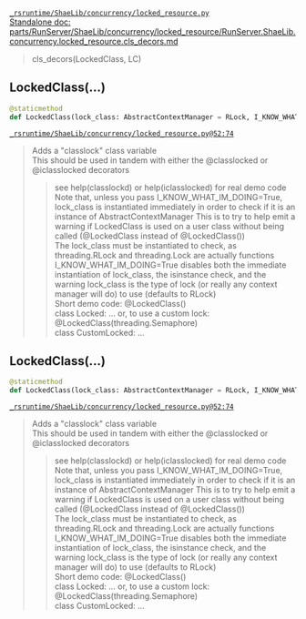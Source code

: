 [`_rsruntime/ShaeLib/concurrency/locked_resource.py`](/_rsruntime/ShaeLib/concurrency/locked_resource.py "Source")  
[Standalone doc: parts/RunServer/ShaeLib/concurrency/locked_resource/RunServer.ShaeLib.concurrency.locked_resource.cls_decors.md](RunServer.ShaeLib.concurrency.locked_resource.cls_decors)  
> cls_decors(LockedClass, LC)

## LockedClass(...)
```python
@staticmethod
def LockedClass(lock_class: AbstractContextManager = RLock, I_KNOW_WHAT_IM_DOING: bool = False)
```

[`_rsruntime/ShaeLib/concurrency/locked_resource.py@52:74`](/_rsruntime/ShaeLib/concurrency/locked_resource.py#L52)
> Adds a "classlock" class variable  
> This should be used in tandem with either the @classlocked or @iclasslocked decorators
>> see help(classlockd) or help(iclasslocked) for real demo code
> Note that, unless you pass I_KNOW_WHAT_IM_DOING=True, lock_class is instantiated immediately in order to check if it is an instance of AbstractContextManager
>> This is to try to help emit a warning if LockedClass is used on a user class without being called (@LockedClass instead of @LockedClass())  
>> The lock_class must be instantiated to check, as threading.RLock and threading.Lock are actually functions  
>> I_KNOW_WHAT_IM_DOING=True disables both the immediate instantiation of lock_class, the isinstance check, and the warning
> lock_class is the type of lock (or really any context manager will do) to use (defaults to RLock)  
> Short demo code:
>> @LockedClass()  
>> class Locked: ...
> or, to use a custom lock:
>> @LockedClass(threading.Semaphore)  
>> class CustomLocked: ...

## LockedClass(...)
```python
@staticmethod
def LockedClass(lock_class: AbstractContextManager = RLock, I_KNOW_WHAT_IM_DOING: bool = False)
```

[`_rsruntime/ShaeLib/concurrency/locked_resource.py@52:74`](/_rsruntime/ShaeLib/concurrency/locked_resource.py#L52)
> Adds a "classlock" class variable  
> This should be used in tandem with either the @classlocked or @iclasslocked decorators
>> see help(classlockd) or help(iclasslocked) for real demo code
> Note that, unless you pass I_KNOW_WHAT_IM_DOING=True, lock_class is instantiated immediately in order to check if it is an instance of AbstractContextManager
>> This is to try to help emit a warning if LockedClass is used on a user class without being called (@LockedClass instead of @LockedClass())  
>> The lock_class must be instantiated to check, as threading.RLock and threading.Lock are actually functions  
>> I_KNOW_WHAT_IM_DOING=True disables both the immediate instantiation of lock_class, the isinstance check, and the warning
> lock_class is the type of lock (or really any context manager will do) to use (defaults to RLock)  
> Short demo code:
>> @LockedClass()  
>> class Locked: ...
> or, to use a custom lock:
>> @LockedClass(threading.Semaphore)  
>> class CustomLocked: ...
